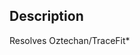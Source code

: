 ## Description

Resolves Oztechan/TraceFit*
<!--
Pull Request Checklist
1. I have read the https://github.com/Oztechan/TraceFit/blob/develop/docs/CONTRIBUTING.md
2. PR title in the format of `[Oztechan/TraceFit#ISSUE_ID] ISSUE_TITLE`
3. I have added a valid description and 
4. I replaced `*` with the link of the issue. Ie `#123` into description (it will automatically close issue once PR is merged)
4. I have tested the app before creating this PR 
-->
